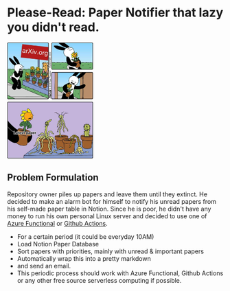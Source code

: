 # Please-Read: Paper Notifier that lazy you didn't read.

<img src="assets/extinct.webp" width="200" margin-left="auto" margin-right="auto"/>

## Problem Formulation
Repository owner piles up papers and leave them until they extinct. He decided to make an alarm bot for himself to notify his unread papers from his self-made paper table in Notion. Since he is poor, he didn't have any money to run his own personal Linux server and decided to use one of [Azure Functional]() or [Github Actions]().
+ For a certain period (it could be everyday 10AM)
+ Load Notion Paper Database
+ Sort papers with priorities, mainly with unread & important papers
+ Automatically wrap this into a pretty markdown
+ and send an email.
+ This periodic process should work with Azure Functional, Github Actions or any other free source serverless computing if possible.

